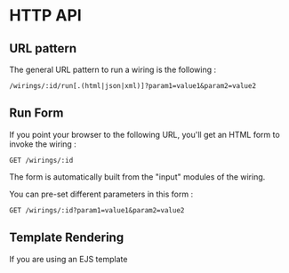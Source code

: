 
# HTTP API
	
## URL pattern

The general URL pattern to run a wiring is the following :

    /wirings/:id/run[.(html|json|xml)]?param1=value1&param2=value2


## Run Form

If you point your browser to the following URL, you'll get an HTML form to invoke the wiring : 

    GET /wirings/:id
    
The form is automatically built from the "input" modules of the wiring.
        
You can pre-set different parameters in this form : 

    GET /wirings/:id?param1=value1&param2=value2
    

## Template Rendering

If you are using an EJS template

<script type="text/javascript">var disqus_shortname = 'api';</script>